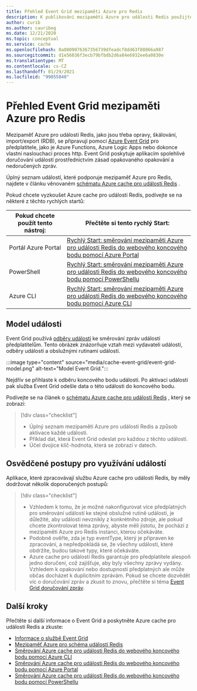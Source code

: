 ```yaml
---
title: Přehled Event Grid mezipaměti Azure pro Redis
description: K publikování mezipaměti Azure pro události Redis použijte Azure Event Grid.
author: curib
ms.author: cauribeg
ms.date: 12/21/2020
ms.topic: conceptual
ms.service: cache
ms.openlocfilehash: 0a0809076367356739dfeadcf8dd63f88866a987
ms.sourcegitcommit: d1e56036f3ecb79bfbdb2d6a84e6932ee6a0830e
ms.translationtype: MT
ms.contentlocale: cs-CZ
ms.lasthandoff: 01/29/2021
ms.locfileid: "99055840"
---
```

# <a name="azure-cache-for-redis-event-grid-overview"></a>Přehled Event Grid mezipaměti Azure pro Redis 

Mezipaměť Azure pro události Redis, jako jsou třeba opravy, škálování, import/export (RDB), se připravují pomocí [Azure Event Grid](https://azure.microsoft.com/services/event-grid/) pro předplatitele, jako je Azure Functions, Azure Logic Apps nebo dokonce vlastní naslouchací proces http. Event Grid poskytuje aplikacím spolehlivé doručování událostí prostřednictvím zásad opakovaného opakování a nedoručených zpráv.

Úplný seznam událostí, které podporuje mezipaměť Azure pro Redis, najdete v článku věnovaném [schématu Azure cache pro události Redis](../event-grid/event-schema-azure-cache.md) .

Pokud chcete vyzkoušet Azure cache pro události Redis, podívejte se na některé z těchto rychlých startů:

|Pokud chcete použít tento nástroj:    |Přečtěte si tento rychlý Start: |
|--|-|
|Portál Azure Portal    |[Rychlý Start: směrování mezipaměti Azure pro události Redis do webového koncového bodu pomocí Azure Portal](cache-event-grid-quickstart-portal.md)|
|PowerShell    |[Rychlý Start: směrování mezipaměti Azure pro události Redis do webového koncového bodu pomocí PowerShellu](cache-event-grid-quickstart-powershell.md)|
|Azure CLI    |[Rychlý Start: směrování mezipaměti Azure pro události Redis do webového koncového bodu pomocí Azure CLI](cache-event-grid-quickstart-cli.md)|

## <a name="the-event-model"></a>Model události

Event Grid používá [odběry událostí](../event-grid/concepts.md#event-subscriptions) ke směrování zpráv událostí předplatitelům. Tento obrázek znázorňuje vztah mezi vydavateli událostí, odběry událostí a obslužnými rutinami událostí.

:::image type="content" source="media/cache-event-grid/event-grid-model.png" alt-text="Model Event Grid.":::

Nejdřív se přihlaste k odběru koncového bodu události. Po aktivaci události pak služba Event Grid odešle data o této události do koncového bodu.

Podívejte se na článek o [schématu Azure cache pro události Redis](../event-grid/event-schema-azure-cache.md) , který se zobrazí:

> [!div class="checklist"]
> * Úplný seznam mezipaměti Azure pro události Redis a způsob aktivace každé události.
> * Příklad dat, která Event Grid odeslat pro každou z těchto událostí.
> * Účel dvojice klíč-hodnota, která se zobrazí v datech.


## <a name="best-practices-for-consuming-events"></a>Osvědčené postupy pro využívání událostí

Aplikace, které zpracovávají službu Azure cache pro události Redis, by měly dodržovat několik doporučených postupů:
> [!div class="checklist"]
> * Vzhledem k tomu, že je možné nakonfigurovat více předplatných pro směrování událostí ke stejné obslužné rutině události, je důležité, aby události nevznikly z konkrétního zdroje, ale pokud chcete zkontrolovat téma zprávy, abyste měli jistotu, že pochází z mezipaměti Azure pro Redis instanci, kterou očekáváte.
> * Podobně ověřte, zda je typ eventType, který je připraven ke zpracování, a nepředpokládá se, že všechny události, které obdržíte, budou takové typy, které očekáváte.
> * Azure cache pro události Redis garantuje pro předplatitele alespoň jedno doručení, což zajišťuje, aby byly všechny zprávy vydány. Vzhledem k opakování nebo dostupnosti předplatných ale může občas docházet k duplicitním zprávám. Pokud se chcete dozvědět víc o doručování zpráv a zkusit to znovu, přečtěte si téma [Event Grid doručování zpráv](../event-grid/delivery-and-retry.md).


## <a name="next-steps"></a>Další kroky

Přečtěte si další informace o Event Grid a poskytněte Azure cache pro události Redis a zkuste:

- [Informace o službě Event Grid](../event-grid/overview.md)
- [Mezipaměť Azure pro schéma událostí Redis](../event-grid/event-schema-azure-cache.md)
- [Směrování Azure cache pro události Redis do webového koncového bodu pomocí Azure CLI](cache-event-grid-quickstart-cli.md)
- [Směrování Azure cache pro události Redis do webového koncového bodu pomocí Azure Portal](cache-event-grid-quickstart-portal.md)
- [Směrování Azure cache pro události Redis do webového koncového bodu pomocí PowerShellu](cache-event-grid-quickstart-powershell.md)
